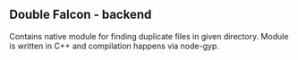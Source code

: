 ## Double Falcon - backend

Contains native module for finding duplicate files in given directory. Module is written in C++ and compilation happens via node-gyp.
